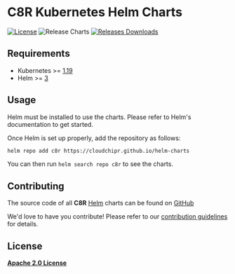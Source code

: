 # C8R Kubernetes Helm Charts

[![License](https://img.shields.io/badge/License-Apache%202.0-blue.svg)](https://opensource.org/licenses/Apache-2.0) ![Release Charts](https://github.com/cloudchipr/helm-charts/workflows/Release%20Charts/badge.svg?branch=main) [![Releases Downloads](https://img.shields.io/github/downloads/cloudchipr/helm-charts/total.svg)](https://github.com/cloudchipr/helm-charts/releases)

## Requirements

* Kubernetes >= [1.19](https://kubernetes.io/releases/)
* Helm >= [3](https://github.com/helm/helm/releases)

## Usage

Helm must be installed to use the charts. Please refer to Helm's documentation to get started.

Once Helm is set up properly, add the repository as follows:

```bash
helm repo add c8r https://cloudchipr.github.io/helm-charts
```

You can then run `helm search repo c8r` to see the charts.

## Contributing

The source code of all **C8R** [Helm](https://helm.sh/) charts can be found on [GitHub](https://github.com/cloudchipr/helm-charts/)

We'd love to have you contribute! Please refer to our [contribution guidelines](./LICENSE/CONTRIBUTING.md) for details.

## License

[**Apache 2.0 License**](./LICENSE/LICENSE)
